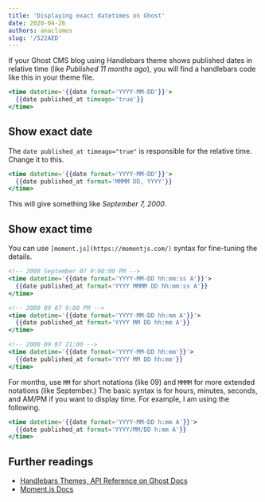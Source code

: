 ```yaml
---
title: 'Displaying exact datetimes on Ghost'
date: 2020-04-26
authors: anaclumos
slug: '/522AED'
---
```


If your Ghost CMS blog using Handlebars theme shows published dates in relative time (like _Published 11 months ago_), you will find a handlebars code like this in your theme file.

```hbs
<time datetime='{{date format='YYYY-MM-DD'}}'>
  {{date published_at timeago='true'}}
</time>
```

## Show exact date

The `date published_at timeago="true"` is responsible for the relative time. Change it to this.

```hbs
<time datetime='{{date format='YYYY-MM-DD'}}'>
  {{date published_at format='MMMM DD, YYYY'}}
</time>
```

This will give something like _September 7, 2000_.

## Show exact time

You can use `[moment.js](https://momentjs.com/)` syntax for fine-tuning the details.

```hbs
<!-- 2000 September 07 9:00:00 PM -->
<time datetime='{{date format='YYYY-MM-DD hh:mm:ss A'}}'>
  {{date published_at format='YYYY MMMM DD hh:mm:ss A'}}
</time>

<!-- 2000 09 07 9:00 PM -->
<time datetime='{{date format='YYYY-MM-DD hh:mm A'}}'>
  {{date published_at format='YYYY MM DD hh:mm A'}}
</time>

<!-- 2000 09 07 21:00 -->
<time datetime='{{date format='YYYY-MM-DD hh:mm'}}'>
  {{date published_at format='YYYY MM DD hh:mm'}}
</time>
```

For months, use `MM` for short notations (like 09) and `MMMM` for more extended notations (like September.) The basic syntax is for hours, minutes, seconds, and AM/PM if you want to display time. For example, I am using the following.

```hbs
<time datetime='{{date format='YYYY-MM-DD h:mm A'}}'>
  {{date published_at format='YYYY/MM/DD h:mm A'}}
</time>
```

## Further readings

- [Handlebars Themes, API Reference on Ghost Docs](https://ghost.org/docs/api/v3/handlebars-themes/helpers/date/)
- [Moment.js Docs](https://momentjs.com/docs/)
